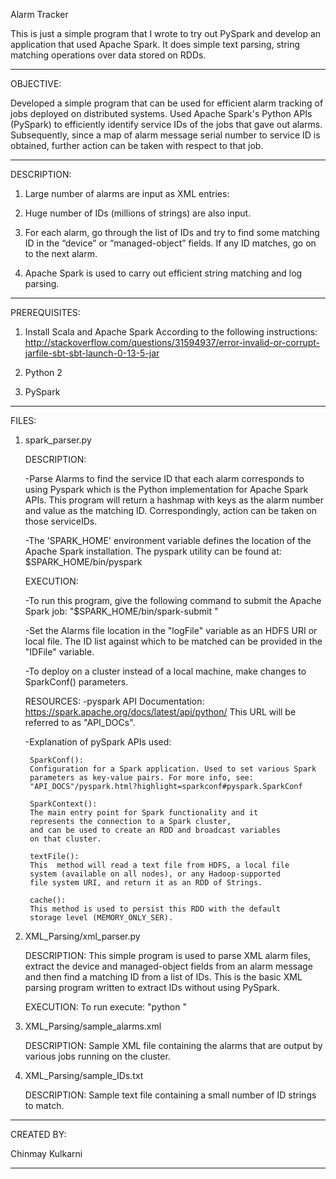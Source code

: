 Alarm Tracker

This is just a simple program that I wrote to try out PySpark and develop an application that used Apache Spark.
It does simple text parsing, string matching operations over data stored on RDDs.

********************************

OBJECTIVE:

Developed a simple program that can be used for efficient alarm 
tracking of jobs deployed on distributed systems. Used Apache Spark's 
Python APIs (PySpark) to efficiently identify service IDs of the jobs 
that gave out alarms. Subsequently, since a map of alarm message 
serial number to service ID is obtained, further action can be taken 
with respect to that job.

********************************

DESCRIPTION:

1.	Large number of alarms are input as XML entries:

2.	Huge number of IDs (millions of strings) are also input.

3.	For each alarm, go through the list of IDs and try to find some 
	matching ID in the “device” or “managed-object” fields. 
	If any ID matches, go on to the next alarm.

4.	Apache Spark is used to carry out efficient string matching and 
	log parsing.

********************************

PREREQUISITES:

1.	Install Scala and Apache Spark According to the following 
	instructions: 
	http://stackoverflow.com/questions/31594937/error-invalid-or-corrupt-jarfile-sbt-sbt-launch-0-13-5-jar

2. Python 2

3. PySpark 

********************************

FILES:

1. spark_parser.py

	DESCRIPTION:

	-Parse Alarms to find the service ID that each alarm corresponds to 
	 using Pyspark which is the Python implementation for Apache Spark 
	 APIs. This program will return a hashmap with keys as the alarm 
	 number and value as the matching ID. Correspondingly, action can 
	 be taken on those serviceIDs.

 	-The 'SPARK_HOME' environment variable defines the location of the 
	 Apache Spark installation. The pyspark utility can be found at:
	 $SPARK_HOME/bin/pyspark


	EXECUTION:

 	-To run this program, give the following command to submit the 
  	 Apache Spark job:
  	 "$SPARK_HOME/bin/spark-submit  <this file>"

 	-Set the Alarms file location in the "logFile" variable as an HDFS 
	 URI or local file. The ID list against which to be matched can be 
	 provided in the "IDFile" variable. 
	
 	-To deploy on a cluster instead of a local machine, make changes to
  	 SparkConf() parameters.


	RESOURCES:
	-pyspark API Documentation: 
	 https://spark.apache.org/docs/latest/api/python/
  	 This URL will be referred to as "API_DOCs".

 	-Explanation of pySpark APIs used:

		SparkConf():
		Configuration for a Spark application. Used to set various Spark 
		parameters as key-value pairs. For more info, see:
		"API_DOCS"/pyspark.html?highlight=sparkconf#pyspark.SparkConf

		SparkContext():
		The main entry point for Spark functionality and it 
		represents the connection to a Spark cluster, 
		and can be used to create an RDD and broadcast variables 
		on that cluster.

		textFile():
		This  method will read a text file from HDFS, a local file 
		system (available on all nodes), or any Hadoop-supported 
		file system URI, and return it as an RDD of Strings.

		cache():
		This method is used to persist this RDD with the default 
		storage level (MEMORY_ONLY_SER).

2. XML_Parsing/xml_parser.py

	DESCRIPTION:
	This simple program is used to parse XML alarm files, extract
	the device and managed-object fields from an alarm message
	and then find a matching ID from a list of IDs. This is the
	basic XML parsing program written to extract IDs without using
	PySpark.

	EXECUTION:
	To run execute:
	"python <python file>"

3. XML_Parsing/sample_alarms.xml
	
	DESCRIPTION:
	Sample XML file containing the alarms that are output by various
	jobs running on the cluster.

4. XML_Parsing/sample_IDs.txt

	DESCRIPTION:
	Sample text file containing a small number of ID strings to match.

********************************

CREATED BY:

Chinmay Kulkarni

********************************
